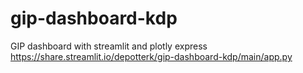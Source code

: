 # gip-dashboard-kdp
GIP dashboard with streamlit and plotly express
https://share.streamlit.io/depotterk/gip-dashboard-kdp/main/app.py
